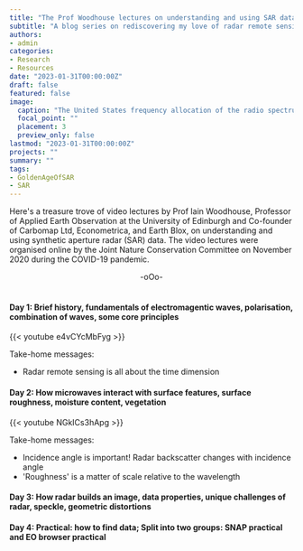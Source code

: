 ```yaml
---
title: "The Prof Woodhouse lectures on understanding and using SAR data."
subtitle: "A blog series on rediscovering my love of radar remote sensing."
authors: 
- admin
categories: 
- Research
- Resources
date: "2023-01-31T00:00:00Z"
draft: false
featured: false
image:
  caption: "The United States frequency allocation of the radio spectrum."
  focal_point: ""
  placement: 3
  preview_only: false
lastmod: "2023-01-31T00:00:00Z"
projects: ""
summary: ""
tags:
- GoldenAgeOfSAR
- SAR
---
```

Here's a treasure trove of video lectures by Prof Iain Woodhouse, Professor of Applied Earth Observation at the University of Edinburgh and Co-founder of Carbomap Ltd, Econometrica, and Earth Blox, on understanding and using synthetic aperture radar (SAR) data. The video lectures were organised online by the Joint Nature Conservation Committee on November 2020 during the COVID-19 pandemic.

<div align="center">-oOo-</div><br/>

#### Day 1: Brief history, fundamentals of electromagentic waves, polarisation, combination of waves, some core principles
{{< youtube e4vCYcMbFyg >}}<br/>

Take-home messages:

- Radar remote sensing is all about the time dimension


#### Day 2: How microwaves interact with surface features, surface roughness, moisture content, vegetation
{{< youtube NGkICs3hApg >}}<br/>

Take-home messages:

- Incidence angle is important! Radar backscatter changes with incidence angle
- 'Roughness' is a matter of scale relative to the wavelength 



#### Day 3: How radar builds an image, data properties, unique challenges of radar, speckle,  geometric distortions

#### Day 4: Practical: how to find data; Split into two groups: SNAP practical and EO browser practical
